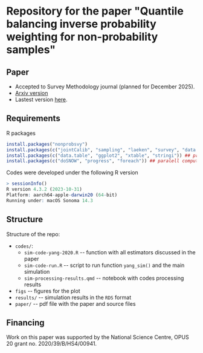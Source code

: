 # Repository for the paper "Quantile balancing inverse probability weighting for non-probability samples"

## Paper

+ Accepted to Survey Methodology journal (planned for December 2025).
+ [Arxiv version](https://arxiv.org/abs/2403.09726)
+ Lastest version [here](paper/paper-nonprob-qcal.pdf).

## Requirements

R packages

``` r
install.packages("nonprobsvy")
install.packages(c("jointCalib", "sampling", "laeken", "survey", "data.table", "ggplot2")) ## statistical
install.packages(c("data.table", "ggplot2", "xtable", "stringi")) ## processing
install.packages(c("doSNOW", "progress", "foreach")) ## paralell computing
```

Codes were developed under the following R version

``` r
> sessionInfo()
R version 4.3.2 (2023-10-31)
Platform: aarch64-apple-darwin20 (64-bit)
Running under: macOS Sonoma 14.3
```

## Structure

Structure of the repo:

-   `codes/`:
    -   `sim-code-yang-2020.R` -- function with all estimators discussed in the paper
    -   `sim-code-run.R` -- script to run function `yang_sim()` and the main simulation
    -   `sim-processing-results.qmd` -- notebook with codes processing results
-   `figs` -- figures for the plot
-   `results/` -- simulation results in the `RDS` format
-   `paper/` -- pdf file with the paper and source files

## Financing

Work on this paper was supported by the National Science Centre, OPUS 20 grant no. 2020/39/B/HS4/00941.
